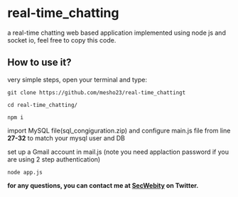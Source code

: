 # real-time_chatting
a real-time chatting web based application implemented using node js and socket io, feel free to copy this code.




## How to use it?

very simple steps, open your terminal and type:

`git clone https://github.com/mesho23/real-time_chattingt`

`cd real-time_chatting/`

`npm i`

import MySQL file(sql_congiguration.zip) and configure main.js file from line **27-32** to match your mysql user and DB 

set up a Gmail account in mail.js (note you need applaction password if you are using 2 step authentication)
 
`node app.js`


**for any questions, you can contact me at [SecWebity](https://twitter.com/SecWebity) on Twitter.**




